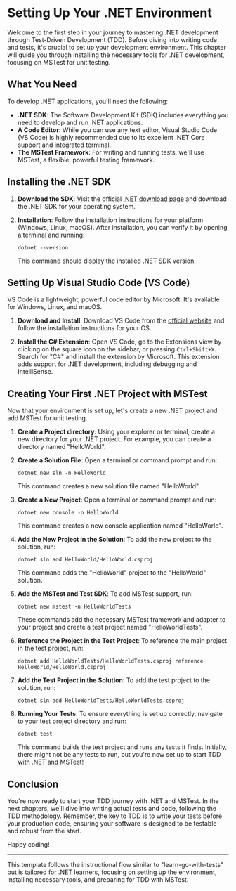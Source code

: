 # Setting Up Your .NET Environment

Welcome to the first step in your journey to mastering .NET development through Test-Driven Development (TDD). Before diving into writing code and tests, it's crucial to set up your development environment. This chapter will guide you through installing the necessary tools for .NET development, focusing on MSTest for unit testing.

## What You Need

To develop .NET applications, you'll need the following:

- **.NET SDK**: The Software Development Kit (SDK) includes everything you need to develop and run .NET applications.
- **A Code Editor**: While you can use any text editor, Visual Studio Code (VS Code) is highly recommended due to its excellent .NET Core support and integrated terminal.
- **The MSTest Framework**: For writing and running tests, we'll use MSTest, a flexible, powerful testing framework.

## Installing the .NET SDK

1. **Download the SDK**: Visit the official [.NET download page](https://dotnet.microsoft.com/download) and download the .NET SDK for your operating system.
2. **Installation**: Follow the installation instructions for your platform (Windows, Linux, macOS). After installation, you can verify it by opening a terminal and running:

   ```
   dotnet --version
   ```

   This command should display the installed .NET SDK version.

## Setting Up Visual Studio Code (VS Code)

VS Code is a lightweight, powerful code editor by Microsoft. It's available for Windows, Linux, and macOS.

1. **Download and Install**: Download VS Code from the [official website](https://code.visualstudio.com/) and follow the installation instructions for your OS.

2. **Install the C# Extension**: Open VS Code, go to the Extensions view by clicking on the square icon on the sidebar, or pressing `Ctrl+Shift+X`. Search for "C#" and install the extension by Microsoft. This extension adds support for .NET development, including debugging and IntelliSense.

## Creating Your First .NET Project with MSTest

Now that your environment is set up, let's create a new .NET project and add MSTest for unit testing.

1. **Create a Project directory**: Using your explorer or terminal, create a new directory for your .NET project. For example, you can create a directory named "HelloWorld".

2. **Create a Solution File**: Open a terminal or command prompt and run:

   ```
   dotnet new sln -n HelloWorld
   ```

   This command creates a new solution file named "HelloWorld".

3. **Create a New Project**: Open a terminal or command prompt and run:

   ```
   dotnet new console -n HelloWorld
   ```

   This command creates a new console application named "HelloWorld".

4. **Add the New Project in the Solution**: To add the new project to the solution, run:

   ```
   dotnet sln add HelloWorld/HelloWorld.csproj
   ```

   This command adds the "HelloWorld" project to the "HelloWorld" solution.

5. **Add the MSTest and Test SDK**: To add MSTest support, run:

   ```
   dotnet new mstest -n HelloWorldTests
   ```

   These commands add the necessary MSTest framework and adapter to your project and create a test project named "HelloWorldTests".

6. **Reference the Project in the Test Project**: To reference the main project in the test project, run:

   ```
   dotnet add HelloWorldTests/HelloWorldTests.csproj reference HelloWorld/HelloWorld.csproj
   ```

7. **Add the Test Project in the Solution**: To add the test project to the solution, run:

   ```
   dotnet sln add HelloWorldTests/HelloWorldTests.csproj
   ```

8. **Running Your Tests**: To ensure everything is set up correctly, navigate to your test project directory and run:

   ```
   dotnet test
   ```

   This command builds the test project and runs any tests it finds. Initially, there might not be any tests to run, but you're now set up to start TDD with .NET and MSTest!

## Conclusion

You're now ready to start your TDD journey with .NET and MSTest. In the next chapters, we'll dive into writing actual tests and code, following the TDD methodology. Remember, the key to TDD is to write your tests before your production code, ensuring your software is designed to be testable and robust from the start.

Happy coding!

---

This template follows the instructional flow similar to "learn-go-with-tests" but is tailored for .NET learners, focusing on setting up the environment, installing necessary tools, and preparing for TDD with MSTest.
